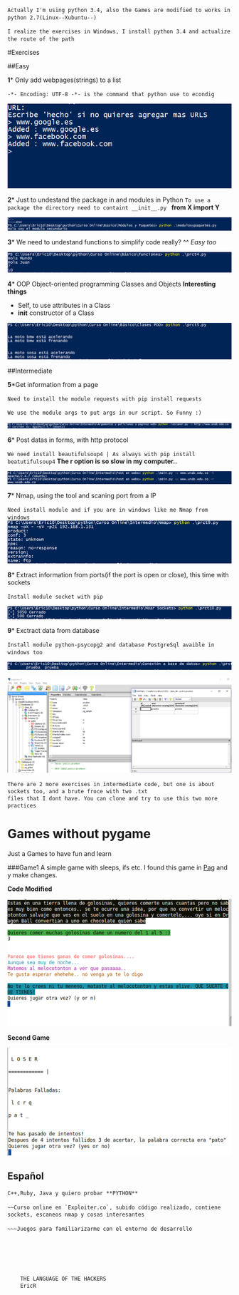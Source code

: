 `Actually I'm using python 3.4, also the Games are modified to works in python 2.7(Linux--Xubuntu--)`

`I realize the exercises in Windows, I install python 3.4 and actualize the route of the path`


#Exercises

##Easy

**1*** Only add webpages(strings) to a list

`-*- Encoding: UTF-8 -*- is the command that python use to econdig`

![Adding urls to a list](Img/url.PNG?raw=true)

**2*** Just to undestand the package in and modules in Python 
`To use a package the directory need to containt __init__.py ` **from X import Y**

![package in python](Img/pac.PNG?raw=true)

**3*** We need to undestand functions to simplify code really? ^^ *Easy too*

![funciones](Img/func.PNG?raw=true)

**4*** OOP Object-oriented programming Classes and Objects
**Interesting things**
* Self, to use attributes in a Class 
* __init__ constructor of a Class

![Clases](Img/class.PNG?raw=true)

##Intermediate

**5***Get information from a page 

`Need to install the module requests with pip install requests`

`We use the module args to put args in our script. So Funny :)`

![informacion de la pagina](Img/infor.PNG?raw=true)

**6*** Post datas in forms, with http protocol 

`We need install beautifulsoup4 | As always with pip install beatutifulsoup4`
**The r option is so slow in my computer..**

![Post](Img/lento.PNG?raw=true)

**7*** Nmap, using the tool and scaning port from a IP

`Need install module and if you are in windows like me Nmap from windows`
![Nmap](Img/Nmap.PNG?raw=true)

**8*** Extract information from ports(if the port is open or close), this time with sockets

`Install module socket with pip`

![Sockets](Img/ports.PNG?raw=true)

**9*** Exctract data from database

`Install module python-psycopg2 and database PostgreSql avaible in windows too`

![data](Img/data.PNG?raw=true)

![Tabla](Img/tabla.PNG?raw=true)

    There are 2 more exercises in intermediate code, but one is about sockets too, and a brute froce with two .txt 
    files that I dont have. You can clone and try to use this two more practices


# Games without pygame 
Just a Games to have fun and learn 

###Game1
A simple game with sleeps, ifs etc. I found this game in [Pag](http://inventwithpython.com/chapter6.html) and y make changes.

**Code Modified**

![Game1](Img/python.PNG?raw=true)


**Second Game**

![Game1](Img/pythond.PNG?raw=true)


## Español

~~~Este repositorio ha sido creado para subir mi progreso con python, mi conocimiento en este lenguaje es intermedio. Sé algo sobre
C++,Ruby, Java y quiero probar **PYTHON**

~~Curso online en `Exploiter.co`, subido código realizado, contiene sockets, escaneos nmap y cosas interesantes

~~~Juegos para familiarizarme con el entorno de desarrollo






    THE LANGUAGE OF THE HACKERS
    EricR
    
